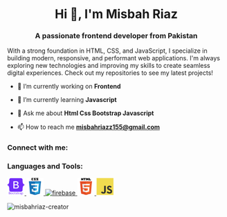 <h1 align="center">Hi 👋, I'm Misbah Riaz</h1>
<h3 align="center">A passionate frontend developer from Pakistan</h3>
<p>With a strong foundation in HTML, CSS, and JavaScript, I specialize in building modern, responsive, and performant web applications. I'm always exploring new technologies and improving my skills to create seamless digital experiences. Check out my repositories to see my latest projects!</p>


- 🔭 I’m currently working on **Frontend**

- 🌱 I’m currently learning **Javascript**

- 💬 Ask me about **Html Css Bootstrap Javascript**

- 📫 How to reach me **misbahriazz155@gmail.com**

<h3 align="left">Connect with me:</h3>
<p align="left">
</p>

<h3 align="left">Languages and Tools:</h3>
<p align="left"> <a href="https://getbootstrap.com" target="_blank" rel="noreferrer"> <img src="https://raw.githubusercontent.com/devicons/devicon/master/icons/bootstrap/bootstrap-plain-wordmark.svg" alt="bootstrap" width="40" height="40"/> </a> <a href="https://www.w3schools.com/css/" target="_blank" rel="noreferrer"> <img src="https://raw.githubusercontent.com/devicons/devicon/master/icons/css3/css3-original-wordmark.svg" alt="css3" width="40" height="40"/> </a> <a href="https://firebase.google.com/" target="_blank" rel="noreferrer"> <img src="https://www.vectorlogo.zone/logos/firebase/firebase-icon.svg" alt="firebase" width="40" height="40"/> </a> <a href="https://www.w3.org/html/" target="_blank" rel="noreferrer"> <img src="https://raw.githubusercontent.com/devicons/devicon/master/icons/html5/html5-original-wordmark.svg" alt="html5" width="40" height="40"/> </a> <a href="https://developer.mozilla.org/en-US/docs/Web/JavaScript" target="_blank" rel="noreferrer"> <img src="https://raw.githubusercontent.com/devicons/devicon/master/icons/javascript/javascript-original.svg" alt="javascript" width="40" height="40"/> </a> </p>

<p><img align="center" src="https://github-readme-stats.vercel.app/api/top-langs?username=misbahriaz-creator&show_icons=true&locale=en&layout=compact" alt="misbahriaz-creator" /></p>

